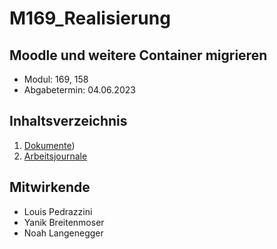 # M169_Realisierung

## Moodle und weitere Container migrieren

- Modul: 169, 158
- Abgabetermin: 04.06.2023

## Inhaltsverzeichnis
1. [Dokumente](https://github.com/yanik1245/M169_Realisierung/tree/main/Arbeitsjournale))
2. [Arbeitsjournale](#Arbeitsjournale)

## Mitwirkende

- Louis Pedrazzini
- Yanik Breitenmoser
- Noah Langenegger
